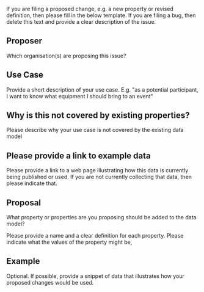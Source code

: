 If you are filing a proposed change, e.g. a new property or revised definition, then please fill in the below template.
If you are filing a bug, then delete this text and provide a clear description of the issue.

## Proposer

Which organisation(s) are proposing this issue?

## Use Case

Provide a short description of your use case. E.g. "as a potential participant, I want to know what equipment I should bring to an event"

## Why is this not covered by existing properties?

Please describe why your use case is not covered by the existing data model

## Please provide a link to example data

Please provide a link to a web page illustrating how this data is currently being published or used. If you are not currently collecting that data, then please indicate that.

## Proposal

What property or properties are you proposing should be added to the data model? 

Please provide a name and a clear definition for each property. Please indicate what the values of the property might be,

## Example

Optional. If possible, provide a snippet of data that illustrates how your proposed changes would be used.
